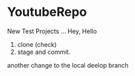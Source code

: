 # YoutubeRepo
New Test Projects ...
Hey, Hello





1. clone (check)
2. stage and commit.

another change to the local deelop branch